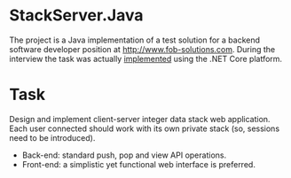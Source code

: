 # StackServer.Java
The project is a Java implementation of a test solution for a backend software developer position at http://www.fob-solutions.com.
During the interview the task was actually [implemented](https://github.com/sergey-seleznev/StackServer/) using the .NET Core platform.

# Task
Design and implement client-server integer data stack web application.  
Each user connected should work with its own private stack (so, sessions need to be introduced).
* Back-end: standard push, pop and view API operations.  
* Front-end: a simplistic yet functional web interface is preferred.
